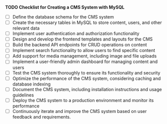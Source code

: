 **TODO Checklist for Creating a CMS System with MySQL**

- [ ] Define the database schema for the CMS system
- [ ] Create the necessary tables in MySQL to store content, users, and other relevant data
- [ ] Implement user authentication and authorization functionality
- [ ] Design and develop the frontend templates and layouts for the CMS
- [ ] Build the backend API endpoints for CRUD operations on content
- [ ] Implement search functionality to allow users to find specific content
- [ ] Add support for media management, including image and file uploads
- [ ] Implement a user-friendly admin dashboard for managing content and users
- [ ] Test the CMS system thoroughly to ensure its functionality and security
- [ ] Optimize the performance of the CMS system, considering caching and database indexing
- [ ] Document the CMS system, including installation instructions and usage guidelines
- [ ] Deploy the CMS system to a production environment and monitor its performance
- [ ] Continuously iterate and improve the CMS system based on user feedback and requirements.
